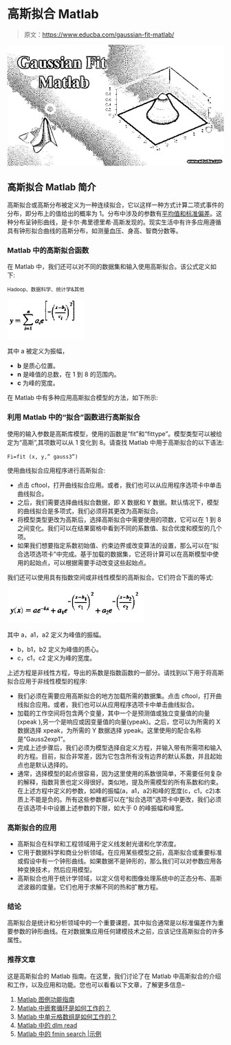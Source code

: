 # 高斯拟合 Matlab

> 原文：<https://www.educba.com/gaussian-fit-matlab/>

![gaussian fit matlab](img/4b10821977f04389456db5c31ab72b28.png)



## 高斯拟合 Matlab 简介

高斯拟合或高斯分布被定义为一种连续拟合，它以这样一种方式计算二项式事件的分布，即分布上的值给出的概率为 1。分布中涉及的参数有[平均值和标准偏差](https://www.educba.com/standard-deviation-vs-mean/)。这种分布呈钟形曲线，是卡尔·弗里德里希·高斯发现的。现实生活中有许多应用遵循具有钟形拟合曲线的高斯分布，如测量血压、身高、智商分数等。

### Matlab 中的高斯拟合函数

在 Matlab 中，我们还可以对不同的数据集和输入使用高斯拟合。该公式定义如下:

<small>Hadoop、数据科学、统计学&其他</small>

![Gaussian Fit Matlab-1.1](img/936edec1fdc5afe19a933008090f7c50.png)



其中 a 被定义为振幅，

*   **b** 是质心位置。
*   **n** 是峰值的总数，在 1 到 8 的范围内。
*   **c** 为峰的宽度。

在 Matlab 中有多种应用高斯拟合模型的方法，如下所示:

### 利用 Matlab 中的“拟合”函数进行高斯拟合

使用的输入参数是高斯库模型，使用的函数是“fit”和“fittype”。模型类型可以被给定为“高斯”,其项数可以从 1 变化到 8。请查找 Matlab 中用于高斯拟合的以下语法:

`Fi=fit (x, y,” gauss3”)`

使用曲线拟合应用程序进行高斯拟合:

*   点击 cftool，打开曲线拟合应用。或者，我们也可以从应用程序选项卡中单击曲线拟合。
*   之后，我们需要选择曲线拟合数据，即 X 数据和 Y 数据。默认情况下，模型的曲线拟合是多项式，我们必须将其更改为高斯拟合。
*   将模型类型更改为高斯后，选择高斯拟合中需要使用的项数，它可以在 1 到 8 之间变化。我们可以在结果窗格中看到不同的系数值、拟合优度和模型的几个项。
*   如果我们想要指定系数初始值、约束边界或改变算法的设置，那么可以在“拟合选项选项卡”中完成。基于加载的数据集，它还将计算可以在高斯模型中使用的起始点，可以根据需要手动改变这些起始点。

我们还可以使用具有指数空间或非线性模型的高斯拟合。它们符合下面的等式:

![Gaussian Fit Matlab-1.2](img/86bf33d6a871641dc52fb45758d0f026.png)



其中 a，a1，a2 定义为峰值的振幅。

*   b，b1，b2 定义为峰值的质心。
*   c，c1，c2 定义为峰的宽度。

上述方程是非线性方程，导出的系数是指数函数的一部分。请找到以下用于将高斯拟合应用于非线性模型的程序:

*   我们必须在需要应用高斯拟合的地方加载所需的数据集。点击 cftool，打开曲线拟合应用。或者，我们也可以从应用程序选项卡中单击曲线拟合。
*   加载的工作空间将包含两个变量，其中一个是预测值或独立变量值的向量(xpeak ),另一个是响应或因变量值的向量(ypeak)。之后，您可以为所需的 X 数据选择 xpeak，为所需的 Y 数据选择 ypeak。这里使用的配合名称是“Gauss2exp1”。
*   完成上述步骤后，我们必须为模型选择自定义方程，并输入带有所需项和输入的方程。目前，拟合非常差，因为它包含所有没有边界的默认系数，并且起始点也是默认选择的。
*   通常，选择模型的起点很容易，因为这里使用的系数很简单，不需要任何复杂的解释，指数背景也定义得很好。类似地，提及所需模型的所有系数和约束。在上述方程中定义的参数，如峰的振幅(a，a1，a2)和峰的宽度(c，c1，c2)本质上不能是负的。所有这些参数都可以在“拟合选项”选项卡中更改，我们必须在该选项卡中设置上述参数的下限，如大于 0 的峰振幅和峰宽。

### 高斯拟合的应用

*   高斯拟合在科学和工程领域用于定义线发射光谱和化学浓度。
*   它用于数据科学和商业分析领域。在应用某些模型之前，高斯拟合或重要标准或假设中有一个钟形曲线。如果数据不是钟形的，那么我们可以对参数应用各种变换技术，然后应用模型。
*   高斯拟合也用于统计学领域，以定义信号和图像处理系统中的正态分布、高斯滤波器的度量。它们也用于求解不同的热和扩散方程。

### 结论

高斯拟合是统计和分析领域中的一个重要课题，其中拟合通常是以标准偏差作为重要参数的钟形曲线。在对数据集应用任何建模技术之前，应该记住高斯拟合的许多属性。

### 推荐文章

这是高斯拟合的 Matlab 指南。在这里，我们讨论了在 Matlab 中高斯拟合的介绍和工作，以及应用和功能。您也可以看看以下文章，了解更多信息–

1.  [Matlab 图例功能指南](https://www.educba.com/matlab-legend/)
2.  [Matlab 中嵌套循环是如何工作的？](https://www.educba.com/nested-loop-in-matlab/)
3.  [Matlab 中单元格数组是如何工作的？](https://www.educba.com/matlab-cell-array/)
4.  [Matlab 中的 dlm read](https://www.educba.com/dlmread-in-matlab/)
5.  [Matlab 中的 fmin search |示例](https://www.educba.com/fminsearch-in-matlab/)





